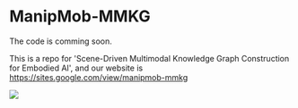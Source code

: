# ManipMob-MMKG

The code is comming soon.

This is a repo for 'Scene-Driven Multimodal Knowledge Graph Construction for Embodied AI', and our website is https://sites.google.com/view/manipmob-mmkg




<a href="https://github.com/eryajf/learn-github/graphs/contributors">
  <img src="https://contrib.rocks/image?repo=eryajf/learn-github" />
</a>
